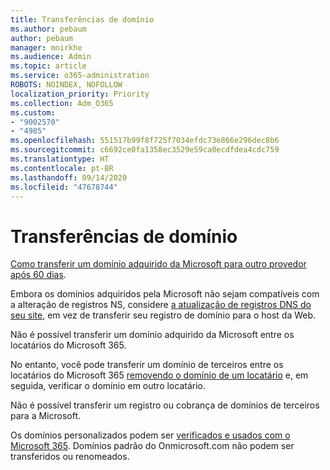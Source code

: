 ```yaml
---
title: Transferências de domínio
ms.author: pebaum
author: pebaum
manager: mnirkhe
ms.audience: Admin
ms.topic: article
ms.service: o365-administration
ROBOTS: NOINDEX, NOFOLLOW
localization_priority: Priority
ms.collection: Adm_O365
ms.custom:
- "9002570"
- "4985"
ms.openlocfilehash: 551517b99f8f725f7034efdc73e866e296dec8b6
ms.sourcegitcommit: c6692ce0fa1358ec3529e59ca0ecdfdea4cdc759
ms.translationtype: HT
ms.contentlocale: pt-BR
ms.lasthandoff: 09/14/2020
ms.locfileid: "47678744"
---
```

# <a name="domain-transfers"></a>Transferências de domínio

[Como transferir um domínio adquirido da Microsoft para outro provedor após 60 dias](https://docs.microsoft.com/microsoft-365/admin/get-help-with-domains/transfer-a-domain-from-microsoft-to-another-host).

Embora os domínios adquiridos pela Microsoft não sejam compatíveis com a alteração de registros NS, considere [a atualização de registros DNS do seu site](https://docs.microsoft.com/microsoft-365/admin/dns/update-dns-records-to-retain-current-hosting-provider?view=o365-worldwide), em vez de transferir seu registro de domínio para o host da Web.

Não é possível transferir um domínio adquirido da Microsoft entre os locatários do Microsoft 365.

No entanto, você pode transferir um domínio de terceiros entre os locatários do Microsoft 365 [removendo o domínio de um locatário](https://docs.microsoft.com/microsoft-365/admin/get-help-with-domains/remove-a-domain?view=o365-worldwide) e, em seguida, verificar o domínio em outro locatário.

Não é possível transferir um registro ou cobrança de domínios de terceiros para a Microsoft.

Os domínios personalizados podem ser [verificados e usados com o Microsoft 365](https://docs.microsoft.com/microsoft-365/admin/setup/add-domain?view=o365-worldwide). Domínios padrão do Onmicrosoft.com não podem ser transferidos ou renomeados.
